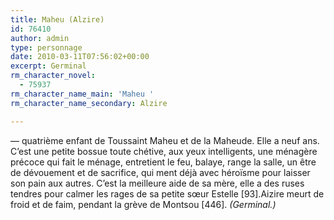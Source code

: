 ```yaml
---
title: Maheu (Alzire)
id: 76410
author: admin
type: personnage
date: 2010-03-11T07:56:02+00:00
excerpt: Germinal
rm_character_novel:
  - 75937
rm_character_name_main: 'Maheu '
rm_character_name_secondary: Alzire

---
```

— quatrième enfant de Toussaint Maheu et de la Maheude. Elle a neuf ans.  C’est une petite bossue toute chétive, aux yeux intelligents, une ménagère précoce qui fait le ménage, entretient le feu, balaye, range la salle, un être de dévouement et de sacrifice, qui ment déjà avec héroïsme pour laisser son pain aux autres. C’est la meilleure aide de sa mère, elle a des ruses tendres pour calmer les rages de sa petite sœur Estelle [93].Aizire meurt de froid et de faim, pendant la grève de Montsou [446]. _(Germinal.)_
